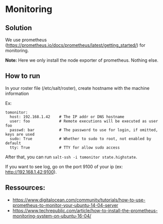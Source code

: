 # Monitoring

## Solution

We use prometheus (https://prometheus.io/docs/prometheus/latest/getting_started/) for monitoring. 

**Note:** Here we only install the node exporter of prometheus. Nothing else.

## How to run

In your roster file (/etc/salt/roster), create hostname with the machine information

Ex:
```
tomonitor:
  host: 192.168.1.42    # The IP addr or DNS hostname
  user: foo             # Remote executions will be executed as user foo
  passwd: bar           # The password to use for login, if omitted, keys are used
  sudo: True            # Whether to sudo to root, not enabled by default
  tty: True             # TTY for allow sudo access
```

After that, you can run `salt-ssh -i tomonitor state.highstate`. 

If you want to see log, go on the port 9100 of your ip (ex: http://192.168.1.42:9100).

## Ressources:

- https://www.digitalocean.com/community/tutorials/how-to-use-prometheus-to-monitor-your-ubuntu-14-04-server
- https://www.techrepublic.com/article/how-to-install-the-prometheus-monitoring-system-on-ubuntu-16-04/
